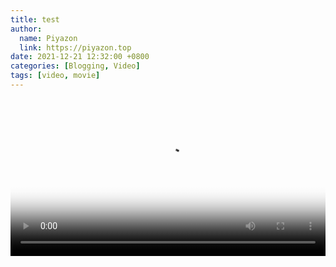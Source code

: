 ```yaml
---
title: test
author:
  name: Piyazon
  link: https://piyazon.top
date: 2021-12-21 12:32:00 +0800
categories: [Blogging, Video]
tags: [video, movie]
---
```



<video  playsinline x-webkit-airplay controls poster="https://git.lug.ustc.edu.cn/flame3/images/-/raw/main/movie/iron-man-1.jpg" wxv="wxv_2187726811281883139" src="https://mpvideo.qpic.cn/0bc3x4adqaaadeah4j6aj5qvbp6dhc7qaoaa.f10002.mp4?dis_k=2d21d456475b901b43db201e239a5e2d&dis_t=1640062315">

<track kind="captions" label="English" src="/assets/subtitles/iron-man-1-en.vtt" srclang="en">
<track kind="captions" label="汉语" src="/assets/subtitles/iron-man-1-cn.vtt" srclang="zh-CN"> 
 <track kind="captions" label="ئۇيغۇرچە" src="/assets/subtitles/ug.vtt" srclang="ug" />
</video>

<style>
    video{
        width: 100%;
    }
  video::cue{
    font-family: ekran;
  }
</style>